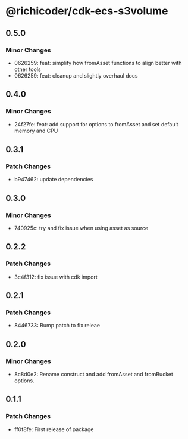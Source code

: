 # @richicoder/cdk-ecs-s3volume

## 0.5.0

### Minor Changes

- 0626259: feat: simplify how fromAsset functions to align better with other tools
- 0626259: feat: cleanup and slightly overhaul docs

## 0.4.0

### Minor Changes

- 24f27fe: feat: add support for options to fromAsset and set default memory and CPU

## 0.3.1

### Patch Changes

- b947462: update dependencies

## 0.3.0

### Minor Changes

- 740925c: try and fix issue when using asset as source

## 0.2.2

### Patch Changes

- 3c4f312: fix issue with cdk import

## 0.2.1

### Patch Changes

- 8446733: Bump patch to fix releae

## 0.2.0

### Minor Changes

- 8c8d0e2: Rename construct and add fromAsset and fromBucket options.

## 0.1.1

### Patch Changes

- ff0f8fe: First release of package
